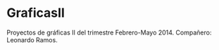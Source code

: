GraficasII
==========

Proyectos de gráficas II del trimestre Febrero-Mayo 2014. Compañero: Leonardo Ramos.
